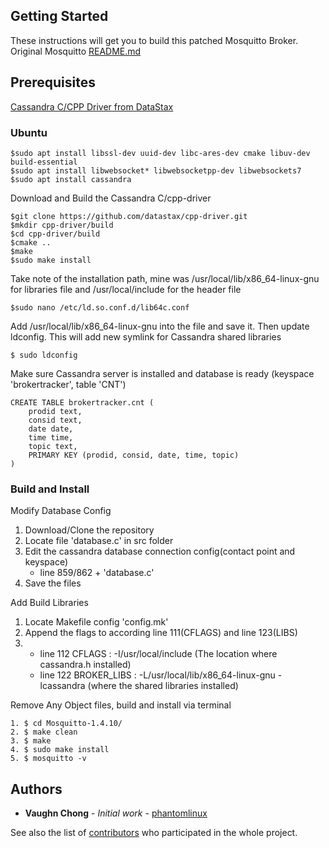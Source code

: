 
## Getting Started

These instructions will get you to build this patched Mosquitto Broker. Original Mosquitto [README.md](readme_mosquitto.md)

## Prerequisites

[Cassandra C/CPP Driver from DataStax](https://datastax.github.io/cpp-driver/)

### Ubuntu
```
$sudo apt install libssl-dev uuid-dev libc-ares-dev cmake libuv-dev build-essential
$sudo apt install libwebsocket* libwebsocketpp-dev libwebsockets7
$sudo apt install cassandra
```

Download and Build the Cassandra C/cpp-driver
```
$git clone https://github.com/datastax/cpp-driver.git
$mkdir cpp-driver/build
$cd cpp-driver/build
$cmake ..
$make
$sudo make install
```
Take note of the installation path, mine was /usr/local/lib/x86_64-linux-gnu for libraries file and /usr/local/include for the header file
```
$sudo nano /etc/ld.so.conf.d/lib64c.conf
```
Add /usr/local/lib/x86_64-linux-gnu into the file and save it. Then update ldconfig. This will add new symlink for Cassandra shared libraries
```
$ sudo ldconfig
```

Make sure Cassandra server is installed and database is ready (keyspace 'brokertracker', table 'CNT')
```
CREATE TABLE brokertracker.cnt (
    prodid text,
    consid text,
    date date,
    time time,
    topic text,
    PRIMARY KEY (prodid, consid, date, time, topic)
)
```


### Build and Install

Modify Database Config
1. Download/Clone the repository
2. Locate file 'database.c' in src folder
3. Edit the cassandra database connection config(contact point and keyspace)
    - line 859/862 + 'database.c'
4. Save the files

Add Build Libraries

1. Locate Makefile config 'config.mk'
2. Append the flags to according line 111(CFLAGS) and line 123(LIBS)
3.  - line 112 CFLAGS : -I/usr/local/include (The location where cassandra.h installed)
    - line 122 BROKER_LIBS : -L/usr/local/lib/x86_64-linux-gnu -lcassandra (where the shared libraries installed)

Remove Any Object files, build and install via terminal
```
1. $ cd Mosquitto-1.4.10/
2. $ make clean
3. $ make
4. $ sudo make install
5. $ mosquitto -v
```

## Authors

* **Vaughn Chong** - *Initial work* - [phantomlinux](https://github.com/phantomlinux)

See also the list of [contributors](https://github.com/PaoloMissier/IoT-tracking/graphs/contributors) who participated in the whole project.
